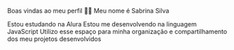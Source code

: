 Boas vindas ao meu perfil 💙💙
Meu nome é Sabrina Silva

Estou estudando na Alura
Estou me desenvolvendo na linguagem JavaScript
Utilizo esse espaço para minha organização e compartilhamento dos meu projetos desenvolvidos
